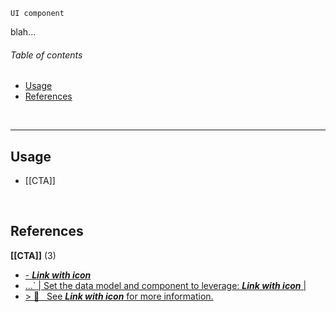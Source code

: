 `UI component`

blah...

<!-- toc start -->
###### Table of contents  

- [Usage](#usage)
- [References](#references)
  

<br />
<!-- toc end -->

---

<!-- usedby start -->
## Usage  

 - [[CTA]]  

<br />
<!-- usedby end -->

<!-- backlinks start -->
## References  


**[[CTA]]** (3)
- <a href="CTA#:~:text=- Link with icon ">-  ***Link with icon*** </a>
- <a href="CTA#:~:text=` | Set the data model and component to leverage: Link with icon |">...` | Set the data model and component to leverage: ***Link with icon***  |</a>
- <a href="CTA#:~:text=> 👀 &nbsp; See Link with icon for more information.">> 👀 &nbsp; See  ***Link with icon***  for more information.</a>
  

<br />
<!-- backlinks end -->
